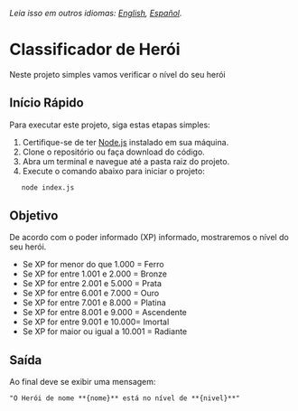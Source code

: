 _Leia isso em outros idiomas: [English](README.md), [Español](README.es.md)._

# Classificador de Herói

Neste projeto simples vamos verificar o nível do seu herói

## Início Rápido

Para executar este projeto, siga estas etapas simples:

1. Certifique-se de ter [Node.js](https://nodejs.org/) instalado em sua máquina.
2. Clone o repositório ou faça download do código.
3. Abra um terminal e navegue até a pasta raiz do projeto.
4. Execute o comando abaixo para iniciar o projeto:

```bash
   node index.js
```

## Objetivo

De acordo com o poder informado (XP) informado, mostraremos o nível do seu herói.

- Se XP for menor do que 1.000 = Ferro
- Se XP for entre 1.001 e 2.000 = Bronze
- Se XP for entre 2.001 e 5.000 = Prata
- Se XP for entre 6.001 e 7.000 = Ouro
- Se XP for entre 7.001 e 8.000 = Platina
- Se XP for entre 8.001 e 9.000 = Ascendente
- Se XP for entre 9.001 e 10.000= Imortal
- Se XP for maior ou igual a 10.001 = Radiante

## Saída

Ao final deve se exibir uma mensagem:

```
"O Herói de nome **{nome}** está no nível de **{nivel}**"
```
